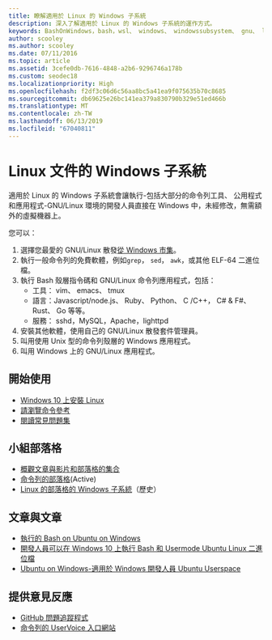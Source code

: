 ```yaml
---
title: 瞭解適用於 Linux 的 Windows 子系統
description: 深入了解適用於 Linux 的 Windows 子系統的運作方式。
keywords: BashOnWindows，bash，wsl、 windows、 windowssubsystem、 gnu、 linux
author: scooley
ms.author: scooley
ms.date: 07/11/2016
ms.topic: article
ms.assetid: 3cefe0db-7616-4848-a2b6-9296746a178b
ms.custom: seodec18
ms.localizationpriority: High
ms.openlocfilehash: f2df3c06d6c56aa8bc5a41ea9f075635b70c8685
ms.sourcegitcommit: db69625e26bc141ea379a830790b329e51ed466b
ms.translationtype: MT
ms.contentlocale: zh-TW
ms.lasthandoff: 06/13/2019
ms.locfileid: "67040811"
---
```

# <a name="windows-subsystem-for-linux-documentation"></a>Linux 文件的 Windows 子系統

適用於 Linux 的 Windows 子系統會讓執行-包括大部分的命令列工具、 公用程式和應用程式-GNU/Linux 環境的開發人員直接在 Windows 中，未經修改，無需額外的虛擬機器上。  

您可以：

1. 選擇您最愛的 GNU/Linux 散發[從 Windows 市集](https://aka.ms/wslstore)。
1. 執行一般命令列的免費軟體，例如`grep`， `sed`， `awk`，或其他 ELF-64 二進位檔。 
1. 執行 Bash 殼層指令碼和 GNU/Linux 命令列應用程式，包括：  
    * 工具： vim、 emacs、 tmux
    * 語言：Javascript/node.js、 Ruby、 Python、 C /C++， C# & F#、 Rust、 Go 等等。
    * 服務： sshd，MySQL，Apache，lighttpd
1. 安裝其他軟體，使用自己的 GNU/Linux 散發套件管理員。
1. 叫用使用 Unix 型的命令列殼層的 Windows 應用程式。
1. 叫用 Windows 上的 GNU/Linux 應用程式。

## <a name="getting-started"></a>開始使用

* [Windows 10 上安裝 Linux](install-win10.md)
* [請瀏覽命令參考](reference.md)
* [閱讀常見問題集](faq.md)

## <a name="team-blogs"></a>小組部落格
*  [概觀文章與影片和部落格的集合](https://blogs.msdn.microsoft.com/commandline/learn-about-windows-console-and-windows-subsystem-for-linux-wsl/)
* [命令列的部落格](https://blogs.msdn.microsoft.com/commandline/)(Active)
* [Linux 的部落格的 Windows 子系統](https://blogs.msdn.microsoft.com/wsl/)（歷史）

## <a name="posts--articles"></a>文章與文章
* [執行的 Bash on Ubuntu on Windows](https://blogs.windows.com/buildingapps/2016/03/30/run-bash-on-ubuntu-on-windows/)
* [開發人員可以在 Windows 10 上執行 Bash 和 Usermode Ubuntu Linux 二進位檔](https://www.hanselman.com/blog/DevelopersCanRunBashShellAndUsermodeUbuntuLinuxBinariesOnWindows10.aspx)
* [Ubuntu on Windows-適用於 Windows 開發人員 Ubuntu Userspace](https://insights.ubuntu.com/2016/03/30/ubuntu-on-windows-the-ubuntu-userspace-for-windows-developers/) 

## <a name="provide-feedback"></a>提供意見反應
* [GitHub 問題追蹤程式](https://github.com/Microsoft/BashOnWindows/issues)
* [命令列的 UserVoice 入口網站](https://wpdev.uservoice.com/forums/266908-command-prompt-console-bash-on-ubuntu-on-windo/category/161892-bash)
